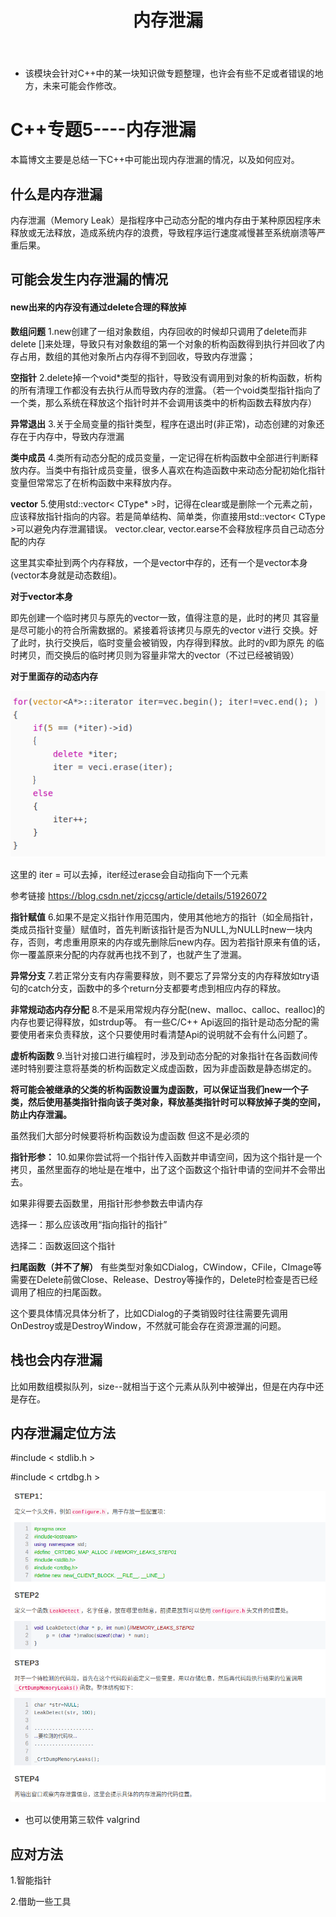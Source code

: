 ﻿---
layout: post
title:  "内存泄漏"
data: 星期三, 19. 二月 2020 03:23下午 
categories: C++
tags: 专题
---
* 该模块会针对C++中的某一块知识做专题整理，也许会有些不足或者错误的地方，未来可能会作修改。

# C++专题5----内存泄漏

本篇博文主要是总结一下C++中可能出现内存泄漏的情况，以及如何应对。

## 什么是内存泄漏
内存泄漏（Memory Leak）是指程序中己动态分配的堆内存由于某种原因程序未释放或无法释放，造成系统内存的浪费，导致程序运行速度减慢甚至系统崩溃等严重后果。

## 可能会发生内存泄漏的情况

#### new出来的内存没有通过delete合理的释放掉
**数组问题**
1.new创建了一组对象数组，内存回收的时候却只调用了delete而非delete []来处理，导致只有对象数组的第一个对象的析构函数得到执行并回收了内存占用，数组的其他对象所占内存得不到回收，导致内存泄露；

**空指针**
2.delete掉一个void*类型的指针，导致没有调用到对象的析构函数，析构的所有清理工作都没有去执行从而导致内存的泄露。（若一个void类型指针指向了一个类，那么系统在释放这个指针时并不会调用该类中的析构函数去释放内存）

**异常退出**
3.关于全局变量的指针类型，程序在退出时(非正常)，动态创建的对象还存在于内存中，导致内存泄漏

**类中成员**
4.类所有动态分配的成员变量，一定记得在析构函数中全部进行判断释放内存。当类中有指针成员变量，很多人喜欢在构造函数中来动态分配初始化指针变量但常常忘了在析构函数中来释放内存。

**vector**
5.使用std::vector< CType* >时，记得在clear或是删除一个元素之前，应该释放指针指向的内容。若是简单结构、简单类，你直接用std::vector< CType >可以避免内存泄漏错误。 vector.clear, vector.earse不会释放程序员自己动态分配的内存

这里其实牵扯到两个内存释放，一个是vector中存的，还有一个是vector本身(vector本身就是动态数组)。

>
**对于vector本身**
>
即先创建一个临时拷贝与原先的vector一致，值得注意的是，此时的拷贝 其容量是尽可能小的符合所需数据的。紧接着将该拷贝与原先的vector v进行 交换。好了此时，执行交换后，临时变量会被销毁，内存得到释放。此时的v即为原先 的临时拷贝，而交换后的临时拷贝则为容量非常大的vector（不过已经被销毁）
>
**对于里面存的动态内存**
>
![](imgs/20200323-103616.png)
>
这里的 iter = 可以去掉，iter经过erase会自动指向下一个元素
>
参考链接 https://blog.csdn.net/zjccsg/article/details/51926072


**指针赋值**
6.如果不是定义指针作用范围内，使用其他地方的指针（如全局指针，类成员指针变量）赋值时，首先判断该指针是否为NULL,为NULL时new一块内存，否则，考虑重用原来的内存或先删除后new内存。因为若指针原来有值的话，你一覆盖原来分配的内存就再也找不到了，也就产生了泄漏。

**异常分支**
7.若正常分支有内存需要释放，则不要忘了异常分支的内存释放如try语句的catch分支，函数中的多个return分支都要考虑到相应内存的释放。 

**非常规动态内存分配**
8.不是采用常规内存分配(new、malloc、calloc、realloc)的内存也要记得释放，如strdup等。 有一些C/C++ Api返回的指针是动态分配的需要使用者来负责释放，这个只要使用时看清楚Api的说明就不会有什么问题了。 

**虚析构函数**
9.当针对接口进行编程时，涉及到动态分配的对象指针在各函数间传递时特别要注意将基类的析构函数定义成虚函数，因为非虚函数是静态绑定的。
>
**将可能会被继承的父类的析构函数设置为虚函数，可以保证当我们new一个子类，然后使用基类指针指向该子类对象，释放基类指针时可以释放掉子类的空间，防止内存泄漏。**
>
虽然我们大部分时候要将析构函数设为虚函数  但这不是必须的

**指针形参：**
10.如果你尝试将一个指针传入函数并申请空间，因为这个指针是一个拷贝，虽然里面存的地址是在堆中，出了这个函数这个指针申请的空间并不会带出去。
>
如果非得要去函数里，用指针形参参数去申请内存
>
选择一：那么应该改用“指向指针的指针”
>
选择二：函数返回这个指针


**扫尾函数（并不了解）**
有些类型对象如CDialog，CWindow，CFile，CImage等需要在Delete前做Close、Release、Destroy等操作的，Delete时检查是否已经调用了相应的扫尾函数。

这个要具体情况具体分析了，比如CDialog的子类销毁时往往需要先调用OnDestroy或是DestroyWindow，不然就可能会存在资源泄漏的问题。

## 栈也会内存泄漏
比如用数组模拟队列，size--就相当于这个元素从队列中被弹出，但是在内存中还是存在。

## 内存泄漏定位方法
>
 #include < stdlib.h >
 >
 #include < crtdbg.h >

![](imgs/20200327-222218.png)

* 也可以使用第三软件 valgrind

## 应对方法
1.智能指针

2.借助一些工具





